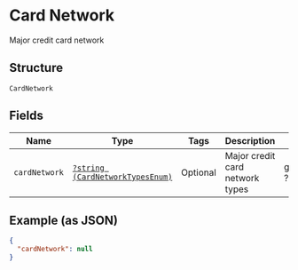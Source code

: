 
# Card Network

Major credit card network

## Structure

`CardNetwork`

## Fields

| Name | Type | Tags | Description | Getter | Setter |
|  --- | --- | --- | --- | --- | --- |
| `cardNetwork` | [`?string (CardNetworkTypesEnum)`](../../doc/models/card-network-types-enum.md) | Optional | Major credit card network types | getCardNetwork(): ?string | setCardNetwork(?string cardNetwork): void |

## Example (as JSON)

```json
{
  "cardNetwork": null
}
```

